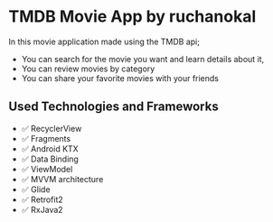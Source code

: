 
# TMDB Movie App by ruchanokal

In this movie application made using the TMDB api;
* You can search for the movie you want and learn details about it,
* You can review movies by category
* You can share your favorite movies with your friends

## Used Technologies and Frameworks

 - ✅ RecyclerView
 - ✅ Fragments
 - ✅ Android KTX 
 - ✅ Data Binding 
 - ✅ ViewModel 
 - ✅ MVVM architecture
 - ✅ Glide
 - ✅ Retrofit2
 - ✅ RxJava2







